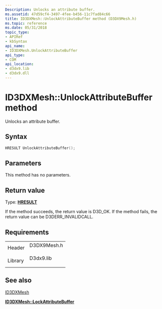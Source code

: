 ```yaml
---
Description: Unlocks an attribute buffer.
ms.assetid: 47d59cf4-3497-4fee-b456-11c7fad84c66
title: ID3DXMesh::UnlockAttributeBuffer method (D3DX9Mesh.h)
ms.topic: reference
ms.date: 05/31/2018
topic_type: 
- APIRef
- kbSyntax
api_name: 
- ID3DXMesh.UnlockAttributeBuffer
api_type: 
- COM
api_location: 
- d3dx9.lib
- d3dx9.dll
---
```


# ID3DXMesh::UnlockAttributeBuffer method

Unlocks an attribute buffer.

## Syntax


```C++
HRESULT UnlockAttributeBuffer();
```



## Parameters

This method has no parameters.

## Return value

Type: **[**HRESULT**](https://msdn.microsoft.com/library/Bb401631(v=MSDN.10).aspx)**

If the method succeeds, the return value is D3D\_OK. If the method fails, the return value can be D3DERR\_INVALIDCALL.

## Requirements



|                    |                                                                                        |
|--------------------|----------------------------------------------------------------------------------------|
| Header<br/>  | <dl> <dt>D3DX9Mesh.h</dt> </dl> |
| Library<br/> | <dl> <dt>D3dx9.lib</dt> </dl>   |



## See also

<dl> <dt>

[ID3DXMesh](id3dxmesh.md)
</dt> <dt>

[**ID3DXMesh::LockAttributeBuffer**](id3dxmesh--lockattributebuffer.md)
</dt> </dl>

 

 




